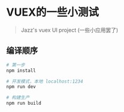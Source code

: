 # VUEX的一些小测试

> Jazz's vuex UI project  (一些小应用罢了)


## 编译顺序

``` bash
# 第一步
npm install

# 开发模式，本地 localhost:1234
npm run dev

# 构建生产
npm run build

```

